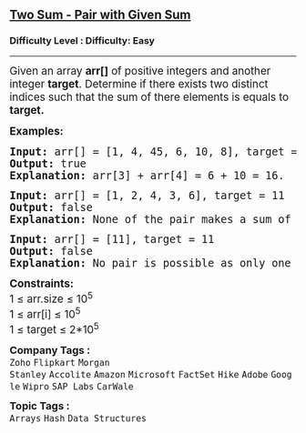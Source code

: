 <h2><a href="https://www.geeksforgeeks.org/problems/key-pair5616/1?page=2&difficulty=Easy&sortBy=submissions">Two Sum - Pair with Given Sum</a></h2><h3>Difficulty Level : Difficulty: Easy</h3><hr><div class="problems_problem_content__Xm_eO"><p><span style="font-size: 14pt;"><span style="font-size: 14pt;">Given an array </span><strong style="font-size: 14pt;">arr[]</strong><span style="font-size: 14pt;"> of positive integers and another integer </span><strong style="font-size: 14pt;">target</strong><span style="font-size: 14pt;">. Determine if there exists two distinct indices such that the sum of there elements is equals to <strong>target.</strong></span></span></p>
<p><span style="font-size: 14pt;"><strong>Examples:</strong></span></p>
<pre><span style="font-size: 14pt;"><strong>Input: </strong>arr[] = [1, 4, 45, 6, 10, 8], target = 16
<strong>Output: </strong>true
<strong>Explanation:</strong> arr[3] + arr[4] = 6 + 10 = 16.</span></pre>
<pre><span style="font-size: 14pt;"><strong>Input: </strong>arr[] = [1, 2, 4, 3, 6], target = 11
<strong>Output:</strong> false
<strong>Explanation:</strong> None of the pair makes a sum of 11.<br></span></pre>
<pre><span style="font-size: 14pt;"><strong>Input: </strong>arr[] = [11], target = 11
<strong>Output:</strong> false
<strong>Explanation:</strong> No pair is possible as only one element is present in arr[].</span></pre>
<p><span style="font-size: 14pt;"><strong>Constraints:</strong><br>1 ≤ arr.size ≤ 10<sup>5</sup><br>1 ≤ arr[i] ≤ 10<sup>5<br></sup><span style="font-size: 18.6667px;">1 ≤ target ≤ 2*10</span><sup>5</sup></span></p></div><p><span style=font-size:18px><strong>Company Tags : </strong><br><code>Zoho</code>&nbsp;<code>Flipkart</code>&nbsp;<code>Morgan Stanley</code>&nbsp;<code>Accolite</code>&nbsp;<code>Amazon</code>&nbsp;<code>Microsoft</code>&nbsp;<code>FactSet</code>&nbsp;<code>Hike</code>&nbsp;<code>Adobe</code>&nbsp;<code>Google</code>&nbsp;<code>Wipro</code>&nbsp;<code>SAP Labs</code>&nbsp;<code>CarWale</code>&nbsp;<br><p><span style=font-size:18px><strong>Topic Tags : </strong><br><code>Arrays</code>&nbsp;<code>Hash</code>&nbsp;<code>Data Structures</code>&nbsp;